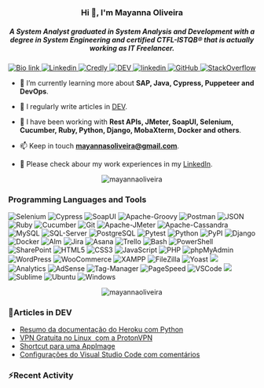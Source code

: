 <h3 align="center">Hi 👋, I'm Mayanna Oliveira</h1>
<h5 align="center">A System Analyst graduated in System Analysis and Development with a degree in System Engineering and certified CTFL-ISTQB® that is actually working as IT Freelancer.
</h3>

<!-- Profile View 
<p align="center">
<img src="https://komarev.com/ghpvc/?username=mayannaoliveira&label=Profile%20views&color=0e75b6&style=flat)](https://stackoverflow.com/users/16884312/mayanna" />
</p> -->

<p align="center">
    <a href="https://bio.link/mayanna">
    <img alt="Bio link" src="https://img.shields.io/badge/Bio%20Link-000000.svg?style=for-the-badge&logo=Bio-Link&logoColor=white"/>
    </a>
    <a href="https://www.linkedin.com/in/mayannaoliveira/">
    <img alt="Linkedin" src="https://img.shields.io/badge/LinkedIn-0A66C2.svg?style=for-the-badge&logo=LinkedIn&logoColor=white"/>
    </a>
    <a href="https://www.credly.com/users/mayannaoliveira/">
    <img alt="Credly" src="https://img.shields.io/badge/Credly-FF6B00.svg?style=for-the-badge&logo=Credly&logoColor=white"/>
    </a>
    <a href="https://dev.to/mayannaoliveira">
    <img alt="DEV" src="https://img.shields.io/badge/dev.to-0A0A0A.svg?style=for-the-badge&logo=devdotto&logoColor=white"/>
    </a>
    <a href=mailto:mayannasoliveira@gmail.com>
    <img alt="linkedin" src="https://img.shields.io/badge/Gmail-EA4335.svg?style=for-the-badge&logo=Gmail&logoColor=white"/>
    </a>
    <a href="https://github.com/mayannaoliveira">
    <img alt="GitHub" src="https://img.shields.io/badge/GitHub-181717.svg?style=for-the-badge&logo=GitHub&logoColor=white"/>
    </a>
    <a href="https://stackoverflow.com/users/16884312/mayanna">
    <img alt="StackOverflow" src="https://img.shields.io/badge/Stack%20Overflow-F58025.svg?style=for-the-badge&logo=Stack-Overflow&logoColor=white"/>
    </a>
</p> 

- 🌱 I’m currently learning more about **SAP, Java, Cypress, Puppeteer and DevOps**.

- 📝 I regularly write articles in [DEV](https://dev.to/mayannaoliveira).

- 🔧 I have been working with **Rest APIs, JMeter, SoapUI, Selenium, Cucumber, Ruby, Python, Django, MobaXterm, Docker and others**.

- 📫 Keep in touch **mayannasoliveira@gmail.com**.

- 📄 Please check abour my work experiences in my [LinkedIn](https://www.linkedin.com/in/mayannaoliveira/).

<p align="center">
<img src="https://stackoverflow-card.vercel.app/?userID=16884312&theme=stackoverflow-dark" alt="mayannaoliveira" />
</p>


<!-- StackOverflow -->
<!-- [![Mayanna StackOverflow](https://stackoverflow-card.vercel.app/?userID=16884312&theme=stackoverflow-dark)](https://stackoverflow.com/users/16884312/mayanna) -->

<!-- StackOverflow -->
<!-- [![Mayanna StackOverflow](https://github-readme-stackoverflow.vercel.app/?userID=16884312&theme=dark)](https://stackoverflow.com/users/16884312/mayanna)-->

<h3 align="left">Programming Languages and Tools</h3> 

![Selenium](https://img.shields.io/badge/Selenium-43B02A.svg?style=for-the-badge&logo=Selenium&logoColor=white) 
![Cypress](https://img.shields.io/badge/Cypress-17202C.svg?style=for-the-badge&logo=Cypress&logoColor=white)
![SoapUI](https://img.shields.io/badge/SoapUI-yellow.svg?style=for-the-badge&logo=Swagger&logoColor=black)
![Apache-Groovy](https://img.shields.io/badge/Apache%20Groovy-4298B8.svg?style=for-the-badge&logo=Apache-Groovy&logoColor=white)
![Postman](https://img.shields.io/badge/Postman-DD3A0A.svg?style=for-the-badge&logo=Postman&logoColor=white)
![JSON](https://img.shields.io/badge/JSON-000000.svg?style=for-the-badge&logo=JSON&logoColor=white)
![Ruby](https://img.shields.io/badge/Ruby-CC342D.svg?style=for-the-badge&logo=Ruby&logoColor=white)
![Cucumber](https://img.shields.io/badge/Cucumber-23D96C.svg?style=for-the-badge&logo=Cucumber&logoColor=white)
![Git](https://img.shields.io/badge/Git-F05032.svg?style=for-the-badge&logo=Git&logoColor=white)
![Apache-JMeter](https://img.shields.io/badge/Apache%20JMeter-D22128.svg?style=for-the-badge&logo=Apache-JMeter&logoColor=white)
![Apache-Cassandra](https://img.shields.io/badge/Apache%20Cassandra-1287B1.svg?style=for-the-badge&logo=Apache-Cassandra&logoColor=white)
![MySQL](https://img.shields.io/badge/MySQL-4479A1.svg?style=for-the-badge&logo=MySQL&logoColor=white)
![SQL-Server](https://img.shields.io/badge/Microsoft%20SQL%20Server-CC2927.svg?style=for-the-badge&logo=Microsoft-SQL-Server&logoColor=white)
![PostgreSQL](https://img.shields.io/badge/PostgreSQL-4169E1.svg?style=for-the-badge&logo=PostgreSQL&logoColor=white)
![Pytest](https://img.shields.io/badge/Pytest-0A9EDC.svg?style=for-the-badge&logo=Pytest&logoColor=white)
![Python](https://img.shields.io/badge/Python-3776AB.svg?style=for-the-badge&logo=Python&logoColor=white)
![PyPI](https://img.shields.io/badge/PyPI-3775A9.svg?style=for-the-badge&logo=PyPI&logoColor=white)
![Django](https://img.shields.io/badge/Django-092E20.svg?style=for-the-badge&logo=Django&logoColor=white)
![Docker](https://img.shields.io/badge/Docker-2496ED.svg?style=for-the-badge&logo=Docker&logoColor=white)
![Alm](https://img.shields.io/badge/HP%20Alm-0096D6.svg?style=for-the-badge&logo=HP&logoColor=white)
![Jira](https://img.shields.io/badge/Jira-0052CC.svg?style=for-the-badge&logo=Jira&logoColor=white)
![Asana](https://img.shields.io/badge/Asana-F06A6A.svg?style=for-the-badge&logo=Asana&logoColor=white)
![Trello](https://img.shields.io/badge/Trello-0052CC.svg?style=for-the-badge&logo=Trello&logoColor=white)
![Bash](https://img.shields.io/badge/GNU%20Bash-4EAA25.svg?style=for-the-badge&logo=GNU-Bash&logoColor=white)
![PowerShell](https://img.shields.io/badge/PowerShell-5391FE.svg?style=for-the-badge&logo=PowerShell&logoColor=white)
![SharePoint](https://img.shields.io/badge/Microsoft%20SharePoint-0078D4.svg?style=for-the-badge&logo=Microsoft-SharePoint&logoColor=white)
![HTML5](https://img.shields.io/badge/HTML5-E34F26.svg?style=for-the-badge&logo=HTML5&logoColor=white)
![CSS3](https://img.shields.io/badge/CSS3-1572B6.svg?style=for-the-badge&logo=CSS3&logoColor=white)
![JavaScript](https://img.shields.io/badge/JavaScript-F7DF1E.svg?style=for-the-badge&logo=JavaScript&logoColor=black)
![PHP](https://img.shields.io/badge/PHP-777BB4.svg?style=for-the-badge&logo=PHP&logoColor=white)
![phpMyAdmin](https://img.shields.io/badge/phpMyAdmin-6C78AF.svg?style=for-the-badge&logo=phpMyAdmin&logoColor=white)
![WordPress](https://img.shields.io/badge/WordPress-21759B.svg?style=for-the-badge&logo=WordPress&logoColor=white)
![WooCommerce](https://img.shields.io/badge/WooCommerce-96588A.svg?style=for-the-badge&logo=WooCommerce&logoColor=white)
![XAMPP](https://img.shields.io/badge/XAMPP-FB7A24.svg?style=for-the-badge&logo=XAMPP&logoColor=white)
![FileZilla](https://img.shields.io/badge/FileZilla-BF0000.svg?style=for-the-badge&logo=FileZilla&logoColor=white)
![Yoast](https://img.shields.io/badge/Yoast%20SEO-A61E69.svg?style=for-the-badge&logo=Yoast&logoColor=white)
![](https://img.shields.io/badge/Google%20Ads-4285F4.svg?style=for-the-badge&logo=Google-Ads&logoColor=white)
![Analytics](https://img.shields.io/badge/Google%20Analytics-E37400.svg?style=for-the-badge&logo=Google-Analytics&logoColor=white)
![AdSense](https://img.shields.io/badge/Google%20AdSense-4285F4.svg?style=for-the-badge&logo=Google-AdSense&logoColor=white)
![Tag-Manager](https://img.shields.io/badge/Google%20Tag%20Manager-246FDB.svg?style=for-the-badge&logo=Google-Tag-Manager&logoColor=white)
![PageSpeed](https://img.shields.io/badge/PageSpeed%20Insights-4285F4.svg?style=for-the-badge&logo=PageSpeed-Insights&logoColor=white)
![VSCode](https://img.shields.io/badge/Visual%20Studio%20Code-007ACC.svg?style=for-the-badge&logo=Visual-Studio-Code&logoColor=white)
![](https://img.shields.io/badge/Notepad++-90E59A.svg?style=for-the-badge&logo=Notepad++&logoColor=black)
![Sublime](https://img.shields.io/badge/Sublime%20Text-FF9800.svg?style=for-the-badge&logo=Sublime-Text&logoColor=white)
![Ubuntu](https://img.shields.io/badge/Ubuntu-E95420.svg?style=for-the-badge&logo=Ubuntu&logoColor=white)
![Windows](https://img.shields.io/badge/Windows%2011-0078D4.svg?style=for-the-badge&logo=Windows-11&logoColor=white)
</p>

<p align="center">
<img src="https://github-readme-stats.vercel.app/api/top-langs?username=mayannaoliveira&show_icons=true&theme=dark&locale=en&layout=compact" alt="mayannaoliveira" />
</p>

<h3 align="left">🔭Articles in DEV </h3>

 <!-- BLOG-POST-LIST:START -->
- [Resumo da documentação do Heroku com Python](https://dev.to/mayannaoliveira/resumo-da-documentacao-do-heroku-com-python-3bmj)
- [VPN Gratuita no Linux  com a ProtonVPN](https://dev.to/mayannaoliveira/vpn-gratuita-no-linux-com-a-protonvpn-2ohl)
- [Shortcut para uma AppImage](https://dev.to/mayannaoliveira/shortcut-para-uma-appimage-koo)
- [Configurações do Visual Studio Code com comentários](https://dev.to/mayannaoliveira/configuracoes-do-visual-studio-code-com-comentarios-2c8p)
<!-- BLOG-POST-LIST:END -->


<h3 align="left">⚡Recent Activity </h3>

<!--START_SECTION:activity-->
<!--END_SECTION:activity-->

<!-- <p>&nbsp;<img align="center" src="https://github-readme-stats.vercel.app/api?username=mayannaoliveira&show_icons=true&theme=dark&locale=en" alt="mayannaoliveira" /></p>

<p><img align="center" src="https://github-readme-streak-stats.herokuapp.com/?user=mayannaoliveira&theme=dark" alt="mayannaoliveira" /></p> -->
